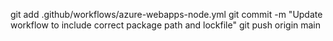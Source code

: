 git add .github/workflows/azure-webapps-node.yml
git commit -m "Update workflow to include correct package path and lockfile"
git push origin main
